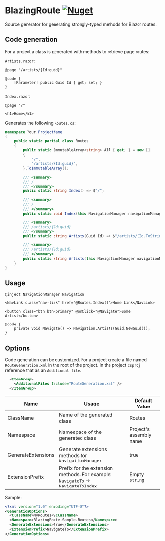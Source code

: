 # BlazingRoute [![Nuget](https://img.shields.io/nuget/v/BlazingRoute)](https://www.nuget.org/packages/BlazingRoute/)

Source generator for generating strongly-typed methods for Blazor routes.

## Code generation

For a project a class is generated with methods to retrieve page routes:

`Artists.razor`:
```razor
@page "/artists/{Id:guid}"

@code {
    [Parameter] public Guid Id { get; set; }
}
```
`Index.razor`:
```razor
@page "/"

<h1>Home</h1>
```

Generates the following `Routes.cs`:

```csharp
namespace Your.ProjectName
{
    public static partial class Routes
    {
        public static ImmutableArray<string> All { get; } = new []
        {
            "/",
            "/artists/{Id:guid}",
        }.ToImmutableArray();

        /// <summary>
        /// /
        /// </summary>
        public static string Index() => $"/";

        /// <summary>
        /// /
        /// </summary>
        public static void Index(this NavigationManager navigationManager) => navigationManager.NavigateTo($"/");

        /// <summary>
        /// /artists/{Id:guid}
        /// </summary>
        public static string Artists(Guid Id) => $"/artists/{Id.ToString("D", System.Globalization.CultureInfo.InvariantCulture)}";

        /// <summary>
        /// /artists/{Id:guid}
        /// </summary>
        public static string Artists(this NavigationManager navigationManager, Guid Id) => navigationManager.NavigateTo($"/artists/{Id.ToString("D", System.Globalization.CultureInfo.InvariantCulture)}");
    }
}
```

## Usage

```razor
@inject NavigationManager Navigation

<NavLink class="nav-link" href="@Routes.Index()">Home Link</NavLink>

<button class="btn btn-primary" @onClick="@Navigate">Some Artist</button>

@code {
    private void Navigate() => Navigation.Artists(Guid.NewGuid());
}
```

## Options

Code generation can be customized. For a project create a file named `RouteGeneration.xml` in the root of the project. In the project `csproj` reference that as an `Additional file`.

```xml
  <ItemGroup>
    <AdditionalFiles Include="RouteGeneration.xml" />
  </ItemGroup>
```

| Name               | Usage                                                                            | Default Value           |
| ------------------ | -------------------------------------------------------------------------------- | ----------------------- |
| ClassName          | Name of the generated class                                                      | Routes                  |
| Namespace          | Namespace of the generated class                                                 | Project's assembly name |
| GenerateExtensions | Generate extensions methods for `NavigationManager`                              | true                    |
| ExtensionPrefix    | Prefix for the extension methods. For example: `NavigateTo` -> `NavigateToIndex` | Empty `string`          |

Sample:
```xml
<?xml version="1.0" encoding="UTF-8"?>
<GenerationOptions>
  <ClassName>MyRoutes</ClassName>
  <Namespace>BlazingRoute.Sample.Routes</Namespace>
  <GenerateExtensions>true</GenerateExtensions>
  <ExtensionPrefix>NavigateTo</ExtensionPrefix>
</GenerationOptions>
```
